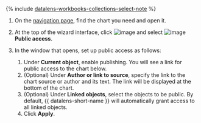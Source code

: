 
{% include [datalens-workbooks-collections-select-note](./datalens-workbooks-collections-select-note.md) %}


1. On the [navigation page](https://datalens.yandex.ru/navigation), find the chart you need and open it.
1. At the top of the wizard interface, click ![image](../../../_assets/console-icons/ellipsis.svg) and select ![image](../../../_assets/console-icons/nodes-right.svg) **Public access**.
1. In the window that opens, set up public access as follows:

   1. Under **Current object**, enable publishing. You will see a link for public access to the chart below.
   1. (Optional) Under **Author or link to source**, specify the link to the chart source or author and its text. The link will be displayed at the bottom of the chart.
   1. (Optional) Under **Linked objects**, select the objects to be public. By default, {{ datalens-short-name }} will automatically grant access to all linked objects.
   1. Click **Apply**.
